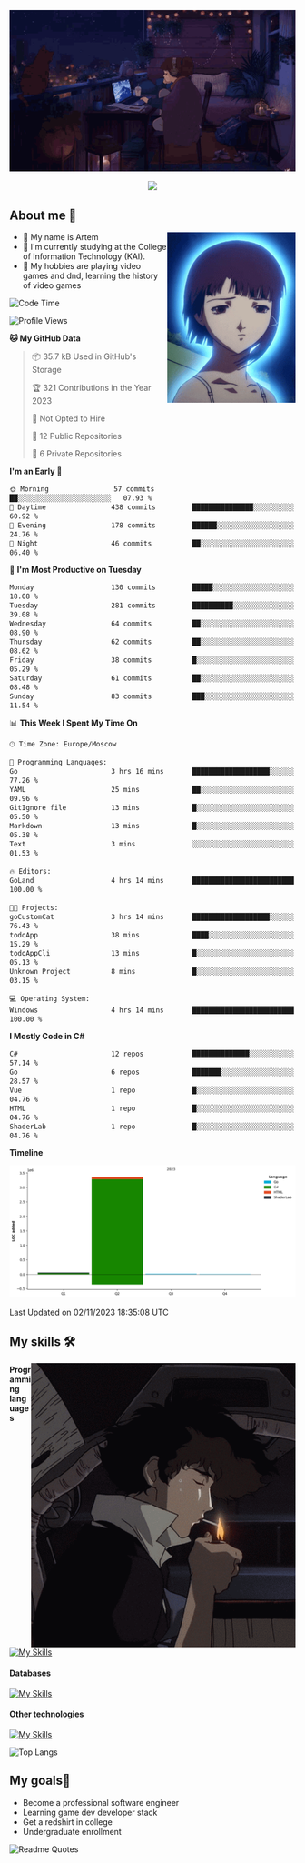 <div align="center">
  <p>
    <img src="assets/lo-fi.gif">
  </p>
  <p>
    <img src="https://readme-typing-svg.herokuapp.com?color=%2336BCF7&lines=Welcome-to-my-profile&center=true&width=380&height=50&duration=4000&pause=1000">
  </p>
</div>

<div>
  <h2>About me 🚀</h2>
   <div align="center">
    <img src="assets/lain2.gif" align="right" height="300px">
  </div>
  <ul>
    <li>👨 My name is Artem</li>
    <li>🌱 I'm currently studying at the College of Information Technology (KAI).</li>
    <li>👾 My hobbies are playing video games and dnd, learning the history of video games </li>
  </ul>
</div>


<!--START_SECTION:waka-->
![Code Time](http://img.shields.io/badge/Code%20Time-27%20hrs%201%20min-blue)

![Profile Views](http://img.shields.io/badge/Profile%20Views-0-blue)

**🐱 My GitHub Data** 

> 📦 35.7 kB Used in GitHub's Storage 
 > 
> 🏆 321 Contributions in the Year 2023
 > 
> 🚫 Not Opted to Hire
 > 
> 📜 12 Public Repositories 
 > 
> 🔑 6 Private Repositories 
 > 
**I'm an Early 🐤** 

```text
🌞 Morning                57 commits          ██░░░░░░░░░░░░░░░░░░░░░░░   07.93 % 
🌆 Daytime                438 commits         ███████████████░░░░░░░░░░   60.92 % 
🌃 Evening                178 commits         ██████░░░░░░░░░░░░░░░░░░░   24.76 % 
🌙 Night                  46 commits          ██░░░░░░░░░░░░░░░░░░░░░░░   06.40 % 
```
📅 **I'm Most Productive on Tuesday** 

```text
Monday                   130 commits         █████░░░░░░░░░░░░░░░░░░░░   18.08 % 
Tuesday                  281 commits         ██████████░░░░░░░░░░░░░░░   39.08 % 
Wednesday                64 commits          ██░░░░░░░░░░░░░░░░░░░░░░░   08.90 % 
Thursday                 62 commits          ██░░░░░░░░░░░░░░░░░░░░░░░   08.62 % 
Friday                   38 commits          █░░░░░░░░░░░░░░░░░░░░░░░░   05.29 % 
Saturday                 61 commits          ██░░░░░░░░░░░░░░░░░░░░░░░   08.48 % 
Sunday                   83 commits          ███░░░░░░░░░░░░░░░░░░░░░░   11.54 % 
```


📊 **This Week I Spent My Time On** 

```text
🕑︎ Time Zone: Europe/Moscow

💬 Programming Languages: 
Go                       3 hrs 16 mins       ███████████████████░░░░░░   77.26 % 
YAML                     25 mins             ██░░░░░░░░░░░░░░░░░░░░░░░   09.96 % 
GitIgnore file           13 mins             █░░░░░░░░░░░░░░░░░░░░░░░░   05.50 % 
Markdown                 13 mins             █░░░░░░░░░░░░░░░░░░░░░░░░   05.38 % 
Text                     3 mins              ░░░░░░░░░░░░░░░░░░░░░░░░░   01.53 % 

🔥 Editors: 
GoLand                   4 hrs 14 mins       █████████████████████████   100.00 % 

🐱‍💻 Projects: 
goCustomCat              3 hrs 14 mins       ███████████████████░░░░░░   76.43 % 
todoApp                  38 mins             ████░░░░░░░░░░░░░░░░░░░░░   15.29 % 
todoAppCli               13 mins             █░░░░░░░░░░░░░░░░░░░░░░░░   05.13 % 
Unknown Project          8 mins              █░░░░░░░░░░░░░░░░░░░░░░░░   03.15 % 

💻 Operating System: 
Windows                  4 hrs 14 mins       █████████████████████████   100.00 % 
```

**I Mostly Code in C#** 

```text
C#                       12 repos            ██████████████░░░░░░░░░░░   57.14 % 
Go                       6 repos             ███████░░░░░░░░░░░░░░░░░░   28.57 % 
Vue                      1 repo              █░░░░░░░░░░░░░░░░░░░░░░░░   04.76 % 
HTML                     1 repo              █░░░░░░░░░░░░░░░░░░░░░░░░   04.76 % 
ShaderLab                1 repo              █░░░░░░░░░░░░░░░░░░░░░░░░   04.76 % 
```



**Timeline**

![Lines of Code chart](https://raw.githubusercontent.com/nifle3/nifle3/main/assets/bar_graph.png)


 Last Updated on 02/11/2023 18:35:08 UTC
<!--END_SECTION:waka-->

## My skills 🛠️

<div align="center">
  <img src="assets/bebop_smoke.gif" align="right" height="500px">
</div>


#### Programming languages
[![My Skills](https://skillicons.dev/icons?i=go,cs,python)](https://skillicons.dev)
#### Databases
[![My Skills](https://skillicons.dev/icons?i=mysql,mongodb,postgres)](https://skillicons.dev)
#### Other technologies
[![My Skills](https://skillicons.dev/icons?i=unity,docker,git,wasm)](https://skillicons.dev)

![Top Langs](https://github-readme-stats.vercel.app/api/top-langs/?username=nifle3&layout=compact&theme=nord)


## My goals🚀
- Become a professional software engineer
- Learning game dev developer stack
- Get a redshirt in college
- Undergraduate enrollment

![Readme Quotes](https://quotes-github-readme.vercel.app/api?type=horizontal&theme=nord) 

